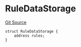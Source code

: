 # RuleDataStorage
[Git Source](https://github.com/thrackle-io/tron/blob/4674814db01d3b90ed90d394187432e47d662f5c/src/protocol/economic/ruleProcessor/RuleProcessorDiamondLib.sol)


```solidity
struct RuleDataStorage {
    address rules;
}
```


